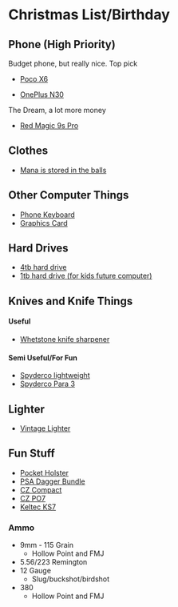 # Christmas List/Birthday

## Phone (High Priority)
Budget phone, but really nice. Top pick
* [Poco X6](https://www.amazon.com/Xiaomi-Global-Unlocked-Tmobile-Charger/dp/B0CR514L7L/ref=sr_1_6?sr=8-6)

* [OnePlus N30](https://www.amazon.com/OnePlus-Unlocked-Dual-SIM-Charging-Chromatic/dp/B0C22BRGLG/ref=mp_s_a_1_1_vs_ar?crid=8QJIQI8DRN57&dib=eyJ2IjoiMSJ9.CxXQewkAQmZBcpJfXf9N0DfFOu-d0QJJ7-i3w9d3z3_cM_58TtnWUQJRgyz1M0dP4xE6R7S2uS-xBKU7QfoowRa16bopyTaX68naxJrqJcWcQ3q-uC-g3-sesfaj9qpLmINbg_GFxOzrK1csSAKcOjz6QSAhOcJijJmY8E8Abnc0RAajqdLSzoTL6C05M9oimd4QnZDsqBCf3r5dCwMhGQ.XzJ6weZBX2pLFCgZwok8hpm8jVk830KH9x42UqiWMYo&dib_tag=se&keywords=one+plus+nord+n30&qid=1730062147&sprefix=one+plus+nord+n30%2Caps%2C279&sr=8-1)

The Dream, a lot more money
* [Red Magic 9s Pro](https://na.redmagic.gg/products/redmagic-9s-pro?goal=0_b27fb2cae5-61440e89da-350859957&variant=44588945146034)

## Clothes
* [Mana is stored in the balls](https://wizardofbarge.com/collections/frontpage/products/mana-drought-tee?variant=45400735351009)

## Other Computer Things
* [Phone Keyboard](https://www.amazon.com/Bluetooth-Keyboard-Geyes-Foldable-Smartphones/dp/B07BBLHJ2R/ref=sr_1_6?sr=8-6)
* [Graphics Card](https://www.amazon.com/ASRock-XT-DisplayPort-Architecture-RX5700/dp/B0DC4JTVRB/ref=sr_1_2?sr=8-2)

## Hard Drives
* [4tb hard drive](https://www.amazon.com/Seagate-BarraCuda-Internal-Drive-3-5-Inch/dp/B07D9C7SQH/ref=sr_1_3?sr=8-3)
* [1tb hard drive (for kids future computer)](https://www.newegg.com/seagate-barracuda-st1000dm010-1tb/p/N82E16822179010)

## Knives and Knife Things

#### Useful
* [Whetstone knife sharpener](https://www.amazon.com/Sharp-Pebble-Sharpening-Flattening-NonSlip/dp/B08Q364Q2M)

#### Semi Useful/For Fun
* [Spyderco lightweight](https://www.amazon.com/Spyderco-Tenacious-Lightweight-Folding-Stainless/dp/B083ZMLSWZ/ref=mp_s_a_1_3?crid=2J3QAVH7VSUNG&keywords=spyderco+knife&qid=1700766224&sprefix=spyder%2Caps%2C202&sr=8-3)
* [Spyderco Para 3](https://www.amazon.com/Spyderco-Lightweight-Signature-Stainless-Durable/dp/B07XVR2K7P/ref=mp_s_a_1_19?crid=2J3QAVH7VSUNG&keywords=spyderco+knife&qid=1700766224&sprefix=spyder%2Caps%2C202&sr=8-19)

## Lighter
* [Vintage Lighter](https://www.amazon.com/Laicengo-Vintage-Kerosene-Windproof-Included/dp/B091DN8VN7/ref=sr_1_28?keywords=old%2Blighter&sr=8-28&th=1) 

## Fun Stuff

* [Pocket Holster](https://www.amazon.com/ComfortTac-Comfortable-Concealed-Revolvers-Subcompact/dp/B071ZD4F71/ref=sr_1_5?keywords=pocket%2Bholster&sr=8-5&th=1)
* [PSA Dagger Bundle](https://palmettostatearmory.com/psa-dagger-compact-9mm-pistol-with-sw1-ecc-rmr-slide-threaded-barrel-w-10-15rd-mag-and-bag-sniper-green-rear-sight-rear.html)
* [CZ Compact](https://palmettostatearmory.com/cz-75-compact-9mm-pistol-black-91190.html)
* [CZ PO7](https://palmettostatearmory.com/cz-p07-9mm-pistol-black-91086.html)
* [Keltec KS7](https://palmettostatearmory.com/kel-tec-12-ga-ks7-pump-shotgun-ks7blk.html)

### Ammo
* 9mm - 115 Grain
    * Hollow Point and FMJ
* 5.56/223 Remington
* 12 Gauge
    * Slug/buckshot/birdshot
* 380
    * Hollow Point and FMJ
